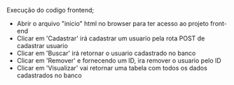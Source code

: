 Execução do codigo frontend;

- Abrir o arquivo "inicio" html no browser para ter acesso ao projeto front-end
- Clicar em 'Cadastrar' irá cadastrar um usuario pela rota POST de cadastrar usuario
- Clicar em 'Buscar' irá retornar o usuario cadastrado no banco
- Clicar em 'Remover' e fornecendo um ID, ira remover o usuario pelo ID
- Clicar em 'Visualizar' vai retornar uma tabela com todos os dados cadastrados no banco